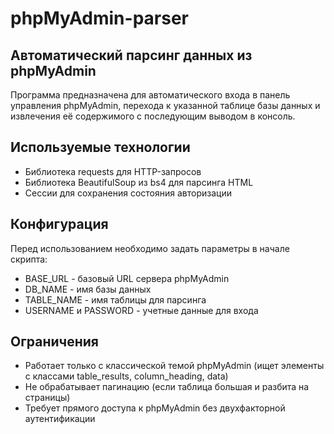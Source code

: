 # phpMyAdmin-parser
## Автоматический парсинг данных из phpMyAdmin
Программа предназначена для автоматического входа в панель управления phpMyAdmin, перехода к указанной таблице базы данных и извлечения её содержимого с последующим выводом в консоль.

## Используемые технологии
- Библиотека requests для HTTP-запросов
- Библиотека BeautifulSoup из bs4 для парсинга HTML
- Сессии для сохранения состояния авторизации

## Конфигурация
Перед использованием необходимо задать параметры в начале скрипта:
- BASE_URL - базовый URL сервера phpMyAdmin
- DB_NAME - имя базы данных
- TABLE_NAME - имя таблицы для парсинга
- USERNAME и PASSWORD - учетные данные для входа

## Ограничения
- Работает только с классической темой phpMyAdmin (ищет элементы с классами table_results, column_heading, data)
- Не обрабатывает пагинацию (если таблица большая и разбита на страницы)
- Требует прямого доступа к phpMyAdmin без двухфакторной аутентификации
